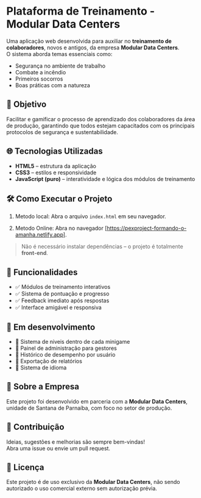 # Plataforma de Treinamento - Modular Data Centers

Uma aplicação web desenvolvida para auxiliar no **treinamento de colaboradores**, novos e antigos, da empresa **Modular Data Centers**.  
O sistema aborda temas essenciais como:

- Segurança no ambiente de trabalho
- Combate a incêndio
- Primeiros socorros
- Boas práticas com a natureza

## 🎯 Objetivo

Facilitar e gamificar o processo de aprendizado dos colaboradores da área de produção, garantindo que todos estejam capacitados com os principais protocolos de segurança e sustentabilidade.

## 🌐 Tecnologias Utilizadas

- **HTML5** – estrutura da aplicação
- **CSS3** – estilos e responsividade
- **JavaScript (puro)** – interatividade e lógica dos módulos de treinamento

## 🛠️ Como Executar o Projeto

1. Metodo local: Abra o arquivo `index.html` em seu navegador.

2. Metodo Online: Abra no navegador [https://pexproject-formando-o-amanha.netlify.app].


> Não é necessário instalar dependências – o projeto é totalmente **front-end**.

## 🧠 Funcionalidades

- ✅ Módulos de treinamento interativos
- ✅ Sistema de pontuação e progresso
- ✅ Feedback imediato após respostas
- ✅ Interface amigável e responsiva

## 🚀 Em desenvolvimento

- 🔄 Sistema de niveis dentro de cada minigame
- 🔄 Painel de administração para gestores
- 🔄 Histórico de desempenho por usuário
- 🔄 Exportação de relatórios
- 🔄 Sistema de idioma

## 🏢 Sobre a Empresa

Este projeto foi desenvolvido em parceria com a **Modular Data Centers**, unidade de Santana de Parnaíba, com foco no setor de produção.

## 🤝 Contribuição

Ideias, sugestões e melhorias são sempre bem-vindas!  
Abra uma issue ou envie um pull request.

## 📄 Licença

Este projeto é de uso exclusivo da **Modular Data Centers**, não sendo autorizado o uso comercial externo sem autorização prévia.
